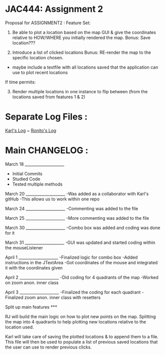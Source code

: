 # JAC444: Assignment 2 

Proposal for ASSIGNMENT2 :
Feature Set:

1. Be able to plot a location based on the map GUI & give the coordinates relative to HOW/WHERE you initially rendered the map.
  Bonus: Save location???
  
2. Introduce a list of clicked locations Bunus: RE-render the map to the specific location chosen.
  - maybe include a textfile with all locations saved that the application can use to plot recent locations

If time permits:

3. Render multiple locations in one instance to flip between (from the locations saved from features 1 & 2)

# Separate Log Files :

[Karl's Log](./jac444a-3/blob/master/karl-log) ~ [Ronito's Log](./jac444a-3/blob/master/ronito-log)

# Main CHANGELOG :

March 18 ____________________
 - Initial Commits
 - Studied Code
 - Tested multiple methods
 
March 20 ____________________
-Was added as a collaborator with Karl's gitHub
-This allows us to work within one repo

March 24 ____________________
-Commenting was added to the file

March 25 ____________________
-More commenting was added to the file

March 30 ____________________
-Combo box was added and coding was done for it

March 31 ____________________
-GUI was updated and started coding within the mouseListener

April 1  ____________________
-Finalized logic for combo box
-Added instructions in the JTextArea
-Got coordinates of the mouse and integrated it with the coordinates given

April 2  ____________________
-Did coding for 4 quadrants of the map
-Worked on zoom anon. inner class 

April 3  ____________________
-Finalized the coding for each quadrant
-Finalized zoom anon. inner class with resetters 

Split up main features ***

RJ will build the main logic on how to plot new points on the map.  Splitting the
map into 4 quadrants to help plotting new locations relative to the location used.

Karl will take care of saving the plotted locations & to append them to a file.
This file will then be used to populate a list of previous saved locations that
the user can use to render previous clicks.

